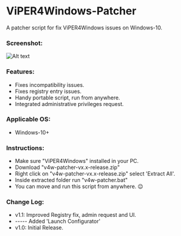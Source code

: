# ViPER4Windows-Patcher
A patcher script for fix ViPER4Windows issues on Windows-10.

### Screenshot:
![Alt text](/../screenshots/v4w-patcher_pic1.png?raw=true)

### Features:
* Fixes incompatibility issues.
* Fixes registry entry issues.
* Handy portable script, run from anywhere.
* Integrated administrative privileges request.

### Applicable OS:
* Windows-10+

### Instructions:
* Make sure "ViPER4Windows" installed in your PC.
* Download "v4w-patcher-vx.x-release.zip"
* Right click on "v4w-patcher-vx.x-release.zip" select 'Extract All'.
* Inside extracted folder run "v4w-patcher.bat"
* You can move and run this script from anywhere. 😉

### Change Log:
* v1.1: Improved Registry fix, admin request and UI.
* ----- Added 'Launch Configurator'
* v1.0: Initial Release.
